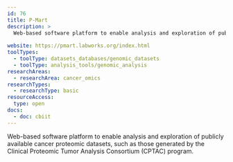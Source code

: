 ```yaml
---
id: 76
title: P-Mart
description: >
  Web-based software platform to enable analysis and exploration of publicly available cancer proteomic datasets, such as those generated by the Clinical Proteomic Tumor Analysis Consortium (CPTAC) program.
  
website: https://pmart.labworks.org/index.html
toolTypes:
  - toolType: datasets_databases/genomic_datasets
  - toolType: analysis_tools/genomic_analysis
researchAreas:
  - researchArea: cancer_omics
researchTypes:
  - researchType: basic
resourceAccess:
  type: open
docs:
  - doc: cbiit
---
```

Web-based software platform to enable analysis and exploration of publicly available cancer proteomic datasets, such as those generated by the Clinical Proteomic Tumor Analysis Consortium (CPTAC) program.

